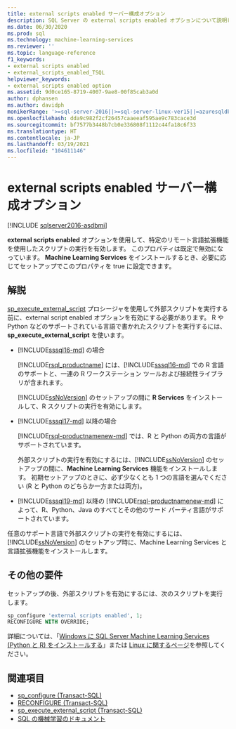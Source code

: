 ```yaml
---
title: external scripts enabled サーバー構成オプション
description: SQL Server の external scripts enabled オプションについて説明します。 有効にすると、R や Python などのサポートされている言語で外部スクリプトを実行できるようになります。
ms.date: 06/30/2020
ms.prod: sql
ms.technology: machine-learning-services
ms.reviewer: ''
ms.topic: language-reference
f1_keywords:
- external scripts enabled
- external_scripts_enabled_TSQL
helpviewer_keywords:
- external scripts enabled option
ms.assetid: 9d0ce165-8719-4007-9ae8-00f85cab3a0d
author: dphansen
ms.author: davidph
monikerRange: '>=sql-server-2016||>=sql-server-linux-ver15||=azuresqldb-mi-current'
ms.openlocfilehash: dda9c982f2cf26457caaeeaf595ae9c783cace3d
ms.sourcegitcommit: bf7577b3448b7cb0e336808f1112c44fa18c6f33
ms.translationtype: HT
ms.contentlocale: ja-JP
ms.lasthandoff: 03/19/2021
ms.locfileid: "104611146"
---
```

# <a name="external-scripts-enabled-server-configuration-option"></a>external scripts enabled サーバー構成オプション
[!INCLUDE [sqlserver2016-asdbmi](../../includes/applies-to-version/sqlserver2016-asdbmi.md)]

**external scripts enabled** オプションを使用して、特定のリモート言語拡張機能を使用したスクリプトの実行を有効します。 このプロパティは既定で無効になっています。 **Machine Learning Services** をインストールするとき、必要に応じてセットアップでこのプロパティを true に設定できます。

## <a name="remarks"></a>解説

[sp_execute_external_script](../../relational-databases/system-stored-procedures/sp-execute-external-script-transact-sql.md) プロシージャを使用して外部スクリプトを実行する前に、external script enabled オプションを有効にする必要があります。 R や Python などのサポートされている言語で書かれたスクリプトを実行するには、**sp_execute_external_script** を使います。 

+ [!INCLUDE[sssql16-md](../../includes/sssql16-md.md)] の場合

    [!INCLUDE[rsql_productname](../../includes/rsql-productname-md.md)] には、[!INCLUDE[sssql16-md](../../includes/sssql16-md.md)] での R 言語のサポートと、一連の R ワークステーション ツールおよび接続性ライブラリが含まれます。

    [!INCLUDE[ssNoVersion](../../includes/ssnoversion-md.md)] のセットアップの間に **R Services** をインストールして、R スクリプトの実行を有効にします。

+ [!INCLUDE[sssql17-md](../../includes/sssql17-md.md)] 以降の場合

    [!INCLUDE[rsql-productnamenew-md](../../includes/rsql-productnamenew-md.md)] では、R と Python の両方の言語がサポートされています。

    外部スクリプトの実行を有効にするには、[!INCLUDE[ssNoVersion](../../includes/ssnoversion-md.md)] のセットアップの間に、**Machine Learning Services** 機能をインストールします。 初期セットアップのときに、必ず少なくとも 1 つの言語を選んでください (R と Python のどちらか一方または両方)。
    
+ [!INCLUDE[sssql19-md](../../includes/sssql19-md.md)] 以降の [!INCLUDE[rsql-productnamenew-md](../../includes/rsql-productnamenew-md.md)] によって、R、Python、Java のすべてとその他のサード パーティ言語がサポートされています。

任意のサポート言語で外部スクリプトの実行を有効にするには、[!INCLUDE[ssNoVersion](../../includes/ssnoversion-md.md)] のセットアップ時に、Machine Learning Services と言語拡張機能をインストールします。

## <a name="additional-requirements"></a>その他の要件

セットアップの後、外部スクリプトを有効にするには、次のスクリプトを実行します。

```sql
sp_configure 'external scripts enabled', 1;
RECONFIGURE WITH OVERRIDE;  
```

詳細については、「[Windows に SQL Server Machine Learning Services (Python と R) をインストールする](../../machine-learning/install/sql-machine-learning-services-windows-install.md)」または [Linux に関するページ](../../linux/sql-server-linux-setup-machine-learning-docker.md?toc=/sql/machine-learning/toc.json)を参照してください。

## <a name="see-also"></a>関連項目

+ [sp_configure &#40;Transact-SQL&#41;](../../relational-databases/system-stored-procedures/sp-configure-transact-sql.md)
+ [RECONFIGURE &#40;Transact-SQL&#41;](../../t-sql/language-elements/reconfigure-transact-sql.md)
+ [sp_execute_external_script &#40;Transact-SQL&#41;](../../relational-databases/system-stored-procedures/sp-execute-external-script-transact-sql.md)
+ [SQL の機械学習のドキュメント](../../machine-learning/index.yml)
